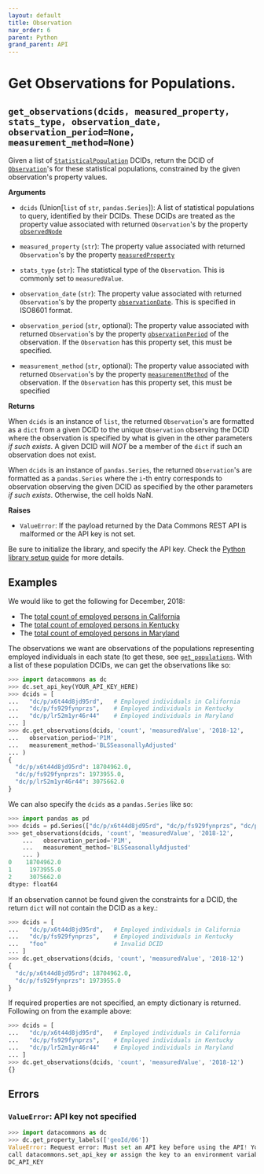 ```yaml
---
layout: default
title: Observation
nav_order: 6
parent: Python
grand_parent: API
---
```


# Get Observations for Populations.

## `get_observations(dcids, measured_property, stats_type, observation_date, observation_period=None, measurement_method=None)`

Given a list of
[`StatisticalPopulation`](https://browser.datacommons.org/kg?dcid=StatisticalPopulation)
DCIDs, return the DCID of
[`Observation`](https://browser.datacommons.org/kg?dcid=Observation)'s for these
statistical populations, constrained by the given observation's property values.


**Arguments**

*   `dcids` (Union[`list` of `str`, `pandas.Series`]): A list of statistical
    populations to query, identified by their DCIDs. These DCIDs are treated as
    the property value associated with returned `Observation`'s by the property
    [`observedNode`](https://browser.datacommons.org/kg?dcid=observedNode)

*   `measured_property` (`str`): The property value associated with returned
    `Observation`'s by the property
    [`measuredProperty`](https://browser.datacommons.org/kg?dcid=measuredProperty)

*   `stats_type` (`str`): The statistical type of the `Observation`. This is commonly set
    to `measuredValue`.

*   `observation_date` (`str`): The property value associated with returned
    `Observation`'s by the property
    [`observationDate`](https://browser.datacommons.org/kg?dcid=observationDate).
    This is specified in ISO8601 format.

*   `observation_period` (`str`, optional): The property value associated with returned
    `Observation`'s by the property
    [`observationPeriod`](https://browser.datacommons.org/kg?dcid=observationPeriod)
    of the observation. If the `Observation` has this property set, this must
    be specified.

*   `measurement_method` (`str`, optional): The property value associated with returned
    `Observation`'s by the property
    [`measurementMethod`](https://browser.datacommons.org/kg?dcid=measurementMethod)
    of the observation. If the `Observation` has this property set, this must
    be specified

**Returns**

When `dcids` is an instance of `list`, the returned `Observation`'s are
formatted as a `dict` from a given DCID to the unique `Observation` observing
the DCID where the observation is specified by what is given in the other
parameters *if such exists*. A given DCID will *NOT* be a member of the `dict`
if such an observation does not exist.

When `dcids` is an instance of `pandas.Series`, the returned `Observation`'s
are formatted as a `pandas.Series` where the `i`-th entry corresponds to
observation observing the given DCID as specified by the other parameters *if
such exists*. Otherwise, the cell holds NaN.

**Raises**

*   `ValueError`: If the payload returned by the Data Commons REST API is malformed or the API key is not set.

Be sure to initialize the library, and specify the API key. Check the [Python library setup guide](/api/python/) for more details.

## Examples

We would like to get the following for December, 2018:
* The [total count of employed persons in California](https://browser.datacommons.org/kg?dcid=dc/o/wetnm9026gf73)
* The [total count of employed persons in Kentucky](https://browser.datacommons.org/kg?dcid=dc/o/4nklvdnkfq835)
* The [total count of employed persons in Maryland](https://browser.datacommons.org/kg?dcid=dc/o/nkntbc4vpshn9>)

The observations we want are observations of the populations representing
employed individuals in each state (to get these, see
[`get_populations`](/api/python/population.html). With a list of these
population DCIDs, we can get the observations like so:

```python
>>> import datacommons as dc
>>> dc.set_api_key(YOUR_API_KEY_HERE)
>>> dcids = [
...   "dc/p/x6t44d8jd95rd",   # Employed individuals in California
...   "dc/p/fs929fynprzs",    # Employed individuals in Kentucky
...   "dc/p/lr52m1yr46r44"    # Employed individuals in Maryland
... ]
>>> dc.get_observations(dcids, 'count', 'measuredValue', '2018-12',
...   observation_period='P1M',
...   measurement_method='BLSSeasonallyAdjusted'
... )
{
  "dc/p/x6t44d8jd95rd": 18704962.0,
  "dc/p/fs929fynprzs": 1973955.0,
  "dc/p/lr52m1yr46r44": 3075662.0
}
```

We can also specify the `dcids` as a `pandas.Series` like so:

```python
>>> import pandas as pd
>>> dcids = pd.Series(["dc/p/x6t44d8jd95rd", "dc/p/fs929fynprzs", "dc/p/lr52m1yr46r44"])
>>> get_observations(dcids, 'count', 'measuredValue', '2018-12',
    ...   observation_period='P1M',
    ...   measurement_method='BLSSeasonallyAdjusted'
    ... )
0    18704962.0
1     1973955.0
2     3075662.0
dtype: float64
```

If an observation cannot be found given the constraints for a DCID, the return `dict` will
not contain the DCID as a key.:

```python
>>> dcids = [
...   "dc/p/x6t44d8jd95rd",   # Employed individuals in California
...   "dc/p/fs929fynprzs",    # Employed individuals in Kentucky
...   "foo"                   # Invalid DCID
... ]
>>> dc.get_observations(dcids, 'count', 'measuredValue', '2018-12')
{
  "dc/p/x6t44d8jd95rd": 18704962.0,
  "dc/p/fs929fynprzs": 1973955.0
}
```

If required properties are not specified, an empty dictionary is returned.
Following on from the example above:

```python
>>> dcids = [
...   "dc/p/x6t44d8jd95rd",   # Employed individuals in California
...   "dc/p/fs929fynprzs",    # Employed individuals in Kentucky
...   "dc/p/lr52m1yr46r44"    # Employed individuals in Maryland
... ]
>>> dc.get_observations(dcids, 'count', 'measuredValue', '2018-12')
{}
```

## Errors

### `ValueError`: API key not specified

```python
>>> import datacommons as dc
>>> dc.get_property_labels(['geoId/06'])
ValueError: Request error: Must set an API key before using the API! You can
call datacommons.set_api_key or assign the key to an environment variable named
DC_API_KEY
```
